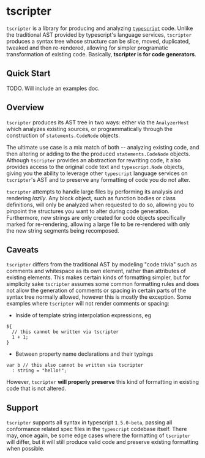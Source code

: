 # tscripter
`tscripter` is a library for producing and analyzing [`typescript`](https://github.com/Microsoft/TypeScript) code.  Unlike the traditional AST provided by typescript's language services, `tscripter` produces a syntax tree whose structure can be slice, moved, duplicated, tweaked and then re-rendered, allowing for simpler programatic transformation of existing code.  Basically, **tscripter is for code generators**.

## Quick Start

TODO.  Will include an examples doc.

## Overview

`tscripter` produces its AST tree in two ways: either via the `AnalyzerHost` which analyzes existing sources, or programmatically through the construction of `statements.CodeNode` objects.  

The ultimate use case is a mix match of both -- analyzing existing code, and then altering or adding to the the produced `statements.CodeNode` objects.  Although `tscripter` provides an abstraction for rewriting code, it also provides access to the original code text and `typescript.Node` objects, giving you the ability to leverage other `typescript` language services on `tscripter`'s AST and to preserve any formatting of code you do not alter.

`tscripter` attempts to handle large files by performing its analysis and rendering *lazily*.  Any block object, such as function bodies or class definitions, will only be analyzed when requested to do so, allowing you to pinpoint the structures you want to alter during code generation.  Furthermore, new strings are only created for code objects specifically marked for re-rendering, allowing a large file to be re-rendered with only the new string segments being recomposed.

## Caveats

`tscripter` differs from the traditional AST by modeling "code trivia" such as comments and whitespace as its own element, rather than attributes of existing elements.  This makes certain kinds of formatting simpler, but for simplicity sake `tscripter` assumes some common formatting rules and does not allow the generation of comments or spacing in certain parts of the syntax tree normally allowed, however this is mostly the exception.  Some examples where `tscripter` will not render comments or spacing:

* Inside of template string interpolation expressions, eg

```
${
  // this cannot be written via tscripter
  1 + 1;
}
```

* Between property name declarations and their typings
```
var b // this also cannot be written via tscripter
  : string = "hello!";
```

However, `tscripter` **will properly preserve** this kind of formatting in existing code that is not altered.  


## Support

`tscripter` supports all syntax in typescript `1.5.0-beta`, passing all conformance related spec files in the `typescript` codebase itself.  There may, once again, be some edge cases where the formatting of `tscripter` will differ, but it will still produce valid code and preserve existing formatting when possible.
